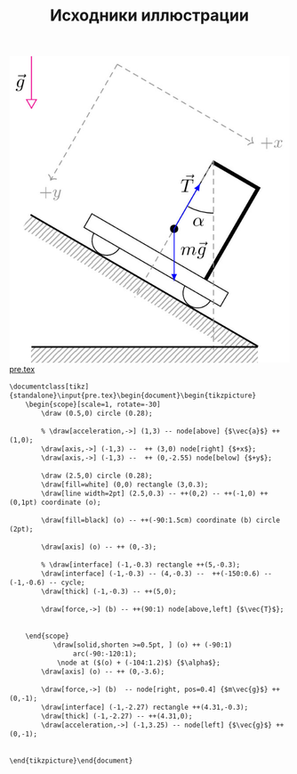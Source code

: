 ﻿---
title: "Исходники иллюстрации"
type: "notpost"
---
<a class="imag2" href="/cook/gallery/tikzpicture_f4600d60209647353b8686f49125a1b2.tex"><img src="/cook/gallery/tikzpicture_f4600d60209647353b8686f49125a1b2.pdf.jpg" alt=""></a>
<a href="/cook/gallery/pre">pre.tex</a>
<pre><code class="language-latex">\documentclass[tikz]{standalone}\input{pre.tex}\begin{document}\begin{tikzpicture}
    \begin{scope}[scale=1, rotate=-30]
        \draw (0.5,0) circle (0.28);

        % \draw[acceleration,->] (1,3) -- node[above] {$\vec{a}$} ++ (1,0);
        \draw[axis,->] (-1,3) --  ++ (3,0) node[right] {$+x$}; 
        \draw[axis,->] (-1,3) --  ++ (0,-2.55) node[below] {$+y$}; 

        \draw (2.5,0) circle (0.28);
        \draw[fill=white] (0,0) rectangle (3,0.3);
        \draw[line width=2pt] (2.5,0.3) -- ++(0,2) -- ++(-1,0) ++(0,1pt) coordinate (o);

        \draw[fill=black] (o) -- ++(-90:1.5cm) coordinate (b) circle (2pt); 

        \draw[axis] (o) -- ++ (0,-3);

        % \draw[interface] (-1,-0.3) rectangle ++(5,-0.3);
        \draw[interface] (-1,-0.3) -- (4,-0.3) --  ++(-150:0.6) -- (-1,-0.6) -- cycle;
        \draw[thick] (-1,-0.3) -- ++(5,0);

        \draw[force,->] (b) -- ++(90:1) node[above,left] {$\vec{T}$};


    \end{scope}
           \draw[solid,shorten >=0.5pt, ] (o) ++ (-90:1)
                arc(-90:-120:1);
            \node at ($(o) + (-104:1.2)$) {$\alpha$};
        \draw[axis] (o) -- ++ (0,-3.6);

        \draw[force,->] (b)  -- node[right, pos=0.4] {$m\vec{g}$} ++(0,-1);
        \draw[interface] (-1,-2.27) rectangle ++(4.31,-0.3);
        \draw[thick] (-1,-2.27) -- ++(4.31,0);
        \draw[acceleration,->] (-1,3.25) -- node[left] {$\vec{g}$} ++(0,-1);

    
\end{tikzpicture}\end{document}</code></pre>